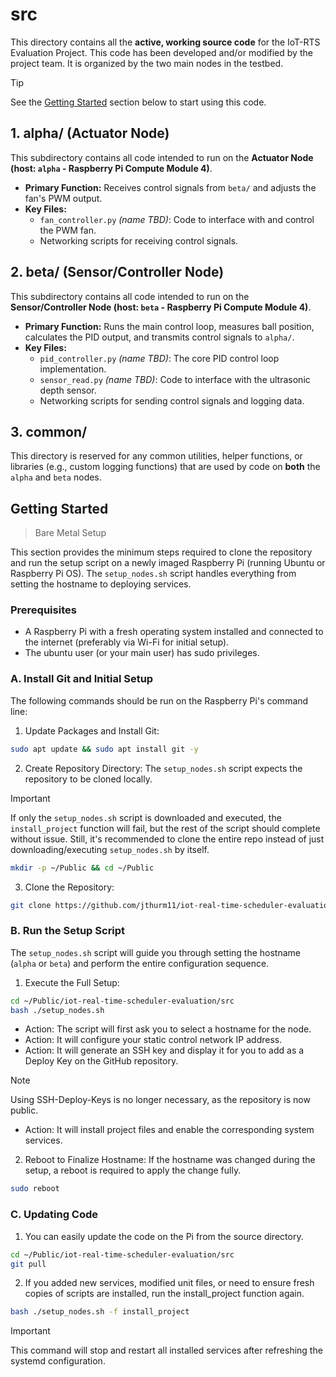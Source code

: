 # src

This directory contains all the **active, working source code** for the IoT-RTS Evaluation Project. This code has been developed and/or modified by the project team. It is organized by the two main nodes in the testbed.  

> [!TIP] 
> See the [Getting Started](#getting-started) section below to start using this code. 

## 1. alpha/ (Actuator Node)

This subdirectory contains all code intended to run on the **Actuator Node (host: `alpha` - Raspberry Pi Compute Module 4)**.

* **Primary Function:** Receives control signals from `beta/` and adjusts the fan's PWM output.
* **Key Files:**
    * `fan_controller.py` _(name TBD)_: Code to interface with and control the PWM fan.
    * Networking scripts for receiving control signals.

## 2. beta/ (Sensor/Controller Node)

This subdirectory contains all code intended to run on the **Sensor/Controller Node (host: `beta` - Raspberry Pi Compute Module 4)**.

* **Primary Function:** Runs the main control loop, measures ball position, calculates the PID output, and transmits control signals to `alpha/`.
* **Key Files:**
    * `pid_controller.py` _(name TBD)_: The core PID control loop implementation.
    * `sensor_read.py` _(name TBD)_: Code to interface with the ultrasonic depth sensor.
    * Networking scripts for sending control signals and logging data.

## 3. common/

This directory is reserved for any common utilities, helper functions, or libraries (e.g., custom logging functions) that are used by code on **both** the `alpha` and `beta` nodes.

## Getting Started 
> Bare Metal Setup 

This section provides the minimum steps required to clone the repository and run the setup script on a newly imaged Raspberry Pi (running Ubuntu or Raspberry Pi OS). The `setup_nodes.sh` script handles everything from setting the hostname to deploying services.

### Prerequisites 

* A Raspberry Pi with a fresh operating system installed and connected to the internet (preferably via Wi-Fi for initial setup).  
* The ubuntu user (or your main user) has sudo privileges.

### A. Install Git and Initial Setup 

The following commands should be run on the Raspberry Pi's command line: 

1. Update Packages and Install Git: 
```bash 
sudo apt update && sudo apt install git -y 
``` 

2. Create Repository Directory:
The `setup_nodes.sh` script expects the repository to be cloned locally.  
> [!IMPORTANT] 
> If only the `setup_nodes.sh` script is downloaded and executed, the `install_project` function will fail, but the rest of the script should complete without issue. Still, it's recommended to clone the entire repo instead of just downloading/executing `setup_nodes.sh` by itself.  
```bash 
mkdir -p ~/Public && cd ~/Public 
```

3. Clone the Repository: 
```bash 
git clone https://github.com/jthurm11/iot-real-time-scheduler-evaluation.git 
``` 

### B. Run the Setup Script  

The `setup_nodes.sh` script will guide you through setting the hostname (`alpha` or `beta`) and perform the entire configuration sequence. 

1. Execute the Full Setup: 
```bash 
cd ~/Public/iot-real-time-scheduler-evaluation/src 
bash ./setup_nodes.sh
``` 

* Action: The script will first ask you to select a hostname for the node. 
* Action: It will configure your static control network IP address. 
* Action: It will generate an SSH key and display it for you to add as a Deploy Key on the GitHub repository.
> [!NOTE] 
> Using SSH-Deploy-Keys is no longer necessary, as the repository is now public. 
* Action: It will install project files and enable the corresponding system services. 

2. Reboot to Finalize Hostname: 
If the hostname was changed during the setup, a reboot is required to apply the change fully.
```bash
sudo reboot
``` 

### C. Updating Code 
1. You can easily update the code on the Pi from the source directory. 

```bash
cd ~/Public/iot-real-time-scheduler-evaluation/src
git pull
``` 

2. If you added new services, modified unit files, or need to ensure fresh copies of scripts are installed, run the install_project function again. 

```bash
bash ./setup_nodes.sh -f install_project 
```

> [!IMPORTANT] 
> This command will stop and restart all installed services after refreshing the systemd configuration.
